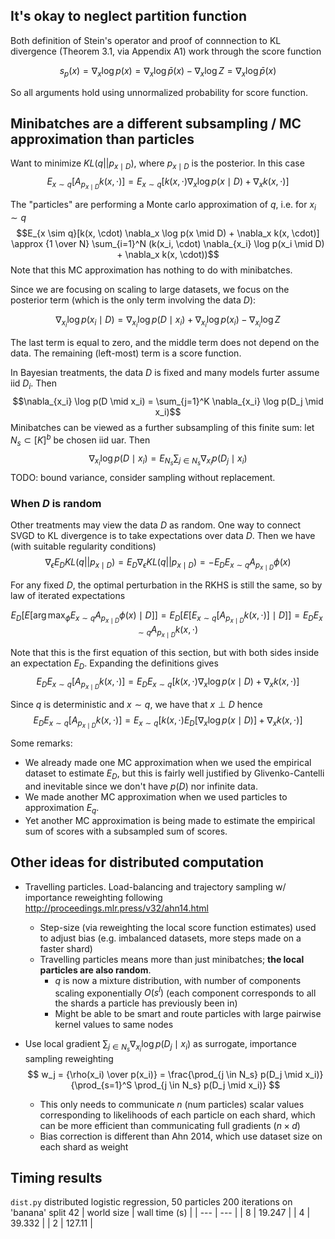 ## It's okay to neglect partition function

Both definition of Stein's operator and proof of connnection to KL divergence (Theorem 3.1, via Appendix A1)
work through the score function

$$s_p(x) = \nabla_x \log p(x) = \nabla_x \log \bar{p}(x) - \nabla_x \log Z = \nabla_x \log \bar{p}(x)$$

So all arguments hold using unnormalized probability for score function.

## Minibatches are a different subsampling / MC approximation than particles

Want to minimize $KL(q || p_{x \mid D})$, where $p_{x \mid D}$ is the posterior.
In this case
$$E_{x \sim q}[A_{p_{x \mid D}} k(x, \cdot)] = E_{x \sim q}[k(x, \cdot) \nabla_x \log p(x \mid D) + \nabla_x k(x, \cdot)]$$

The "particles" are performing a Monte carlo approximation of $q$, i.e. for $x_i \sim q$
$$E_{x \sim q}[k(x, \cdot) \nabla_x \log p(x \mid D) + \nabla_x k(x, \cdot)] 
\approx {1 \over N} \sum_{i=1}^N (k(x_i, \cdot) \nabla_{x_i} \log p(x_i \mid D) + \nabla_x k(x, \cdot))$$
Note that this MC approximation has nothing to do with minibatches.

Since we are focusing on scaling to large datasets, we focus on the posterior term (which is the only term involving
the data $D$):

$$\nabla_{x_i} \log p(x_i \mid D) = \nabla_{x_i} \log p(D \mid x_i) + \nabla_{x_i} \log p(x_i) - \nabla_{x_i} \log Z$$

The last term is equal to zero, and the middle term does not depend on the data. The remaining (left-most) term
is a score function.

In Bayesian treatments, the data $D$ is fixed and many models furter assume iid $D_i$. Then
$$\nabla_{x_i} \log p(D \mid x_i) = \sum_{j=1}^K \nabla_{x_i} \log p(D_j \mid x_i)$$
Minibatches can be viewed as a further subsampling of this finite sum: let $N_s \subset [K]^{b}$ be chosen
iid uar. Then
$$\nabla_{x_i} \log p(D \mid x_i) = E_{N_s} \sum_{j \in N_s} \nabla_{x_i} p(D_j \mid x_i)$$
TODO: bound variance, consider sampling without replacement.

### When $D$ is random

Other treatments may view the data $D$ as random. One way to connect SVGD to KL divergence is to take
expectations over data $D$.
Then we have (with suitable regularity conditions)
$$\nabla_\epsilon E_D KL(q || p_{x \mid D}) = E_D \nabla_\epsilon KL(q || p_{x \mid D}) = - E_D E_{x \sim q} A_{p_{x \mid D}} \phi(x)$$

For any fixed $D$, the optimal perturbation in the RKHS is still the same, so by
law of iterated expectations

$$
E_D[ E[\arg\max_{\phi} E_{x \sim q} A_{p_{x \mid D}}\phi(x) \mid D]]
= E_D[ E[E_{x \sim q}[A_{p_{x \mid D}} k(x, \cdot)] \mid D]]
= E_D E_{x \sim q} A_{p_{x \mid D}} k(x, \cdot)
$$

Note that this is the first equation of this section, but with both sides inside an expectation $E_D$. Expanding the definitions gives
$$
E_D E_{x \sim q}[A_{p_{x \mid D}} k(x, \cdot)] = E_D E_{x \sim q}[k(x, \cdot) \nabla_x \log p(x \mid D) + \nabla_x k(x, \cdot)]
$$

Since $q$ is deterministic and $x \sim q$, we have that $x \perp D$ hence
$$
E_D E_{x \sim q}[A_{p_{x \mid D}} k(x, \cdot)] = E_{x \sim q}[k(x, \cdot) E_D[\nabla_x \log p(x \mid D)] + \nabla_x k(x, \cdot)]
$$

Some remarks:
 * We already made one MC approximation when we used the empirical dataset to estimate $E_D$, but this is fairly well justified by Glivenko-Cantelli
   and inevitable since we don't have $p(D)$ nor infinite data.
 * We made another MC approximation when we used particles to approximation $E_q$.
 * Yet another MC approximation is being made to estimate the empirical sum of scores with a subsampled sum of scores.


## Other ideas for distributed computation

 * Travelling particles. Load-balancing and trajectory sampling w/ importance reweighting following http://proceedings.mlr.press/v32/ahn14.html
     * Step-size (via reweighting the local score function estimates) used to adjust bias (e.g. imbalanced datasets, more steps made on a faster shard)
     * Travelling particles means more than just minibatches; **the local particles are also random**.
        * $q$ is now a mixture distribution, with number of components scaling exponentially $O(s^l)$ (each
          component corresponds to all the shards a particle has previously been in)
        * Might be able to be smart and route particles with large pairwise kernel values to same nodes

 * Use local gradient $\sum_{j \in N_s} \nabla_{x_i} \log p(D_j \mid x_i)$ as surrogate, importance sampling reweighting
 $$
 w_j = {\rho(x_i) \over p(x_i)} = \frac{\prod_{j \in N_s} p(D_j \mid x_i)}{\prod_{s=1}^S \prod_{j \in N_s} p(D_j \mid x_i)}
 $$
   * This only needs to communicate $n$ (num particles) scalar values corresponding to likelihoods of each particle on each
     shard, which can be more efficient than communicating full gradients ($n \times d$)
   * Bias correction is different than Ahn 2014, which use dataset size on each shard as weight

## Timing results
`dist.py` distributed logistic regression, 50 particles 200 iterations on 'banana' split 42
| world size | wall time (s) |
| --- | --- |
| 8 | 19.247 |
| 4 | 39.332 |
| 2 | 127.11 |
